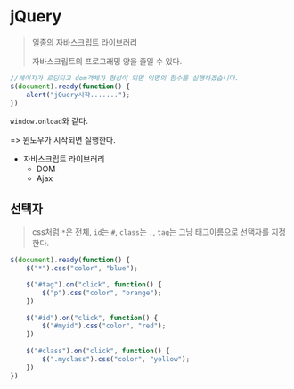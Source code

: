 # jQuery

> 일종의 자바스크립트 라이브러리
>
> 자바스크립트의 프로그래밍 양을 줄일 수 있다.

```javascript
//페이지가 로딩되고 dom객체가 형성이 되면 익명의 함수를 실행하겠습니다.
$(document).ready(function() {
    alert("jQuery시작.......");
})
```

`window.onload`와 같다. 

=> 윈도우가 시작되면 실행한다.

* 자바스크립트 라이브러리
  * DOM
  * Ajax

## 선택자

> css처럼 `*`은 전체, `id`는 `#`, `class`는 `.`, `tag`는 그냥 태그이름으로 선택자를 지정한다.

```javascript
$(document).ready(function() {
	$("*").css("color", "blue");

	$("#tag").on("click", function() {
		$("p").css("color", "orange");
	})
    
	$("#id").on("click", function() {
		$("#myid").css("color", "red");
	})
    
	$("#class").on("click", function() {
		$(".myclass").css("color", "yellow");
	})
})
```

